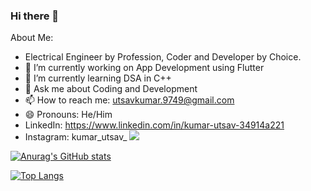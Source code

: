 ### Hi there 👋

About Me:
- Electrical Engineer by Profession, Coder and Developer by Choice.
- 🔭 I’m currently working on App Development using Flutter
- 🌱 I’m currently learning DSA in C++
- 💬 Ask me about Coding and Development
- 📫 How to reach me: utsavkumar.9749@gmail.com
- 😄 Pronouns: He/Him
- LinkedIn: https://www.linkedin.com/in/kumar-utsav-34914a221
- Instagram: kumar_utsav_
![](https://komarev.com/ghpvc/?username=TreavVasu&color=green)

[![Anurag's GitHub stats](https://github-readme-stats.vercel.app/api?username=KumarUtsav1025&show_icons=true&theme=radical)](https://github.com/anuraghazra/github-readme-stats)

[![Top Langs](https://github-readme-stats.vercel.app/api/top-langs/?username=KumarUtsav1025&show_icons=true&theme=radical&layout=compact)](https://github.com/anuraghazra/github-readme-stats)
